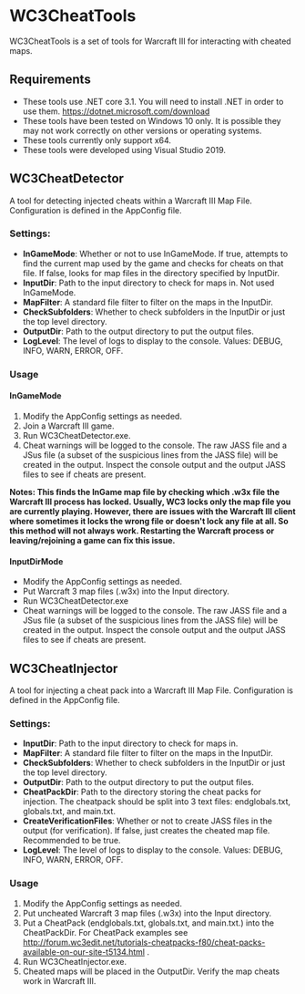 # WC3CheatTools
WC3CheatTools is a set of tools for Warcraft III for interacting with cheated maps.

## Requirements
* These tools use .NET core 3.1. You will need to install .NET in order to use them. https://dotnet.microsoft.com/download
* These tools have been tested on Windows 10 only. It is possible they may not work correctly on other versions or operating systems.
* These tools currently only support x64.
* These tools were developed using Visual Studio 2019.

## WC3CheatDetector
A tool for detecting injected cheats within a Warcraft III Map File. Configuration is defined in the AppConfig file. 
### Settings:
* **InGameMode**: Whether or not to use InGameMode. If true, attempts to find the current map used by the game and checks for cheats on that file. If false, looks for map files in the directory specified by InputDir.
* **InputDir**: Path to the input directory to check for maps in. Not used InGameMode.
* **MapFilter**: A standard file filter to filter on the maps in the InputDir.
* **CheckSubfolders**: Whether to check subfolders in the InputDir or just the top level directory.
* **OutputDir**: Path to the output directory to put the output files.
* **LogLevel**: The level of logs to display to the console. Values: DEBUG, INFO, WARN, ERROR, OFF.

### Usage
#### InGameMode
1. Modify the AppConfig settings as needed.
2. Join a Warcraft III game.
3. Run WC3CheatDetector.exe.
4. Cheat warnings will be logged to the console. The raw JASS file and a JSus file (a subset of the suspicious lines from the JASS file) will be created in the output. Inspect the console output and the output JASS files to see if cheats are present.

**Notes: This finds the InGame map file by checking which .w3x file the Warcraft III process has locked. Usually, WC3 locks only the map file you are currently playing. However, there are issues with the Warcraft III client where sometimes it locks the wrong file or doesn't lock any file at all. So this method will not always work. Restarting the Warcraft process or leaving/rejoining a game can fix this issue.**

#### InputDirMode
* Modify the AppConfig settings as needed.
* Put Warcraft 3 map files (.w3x) into the Input directory.
* Run WC3CheatDetector.exe
* Cheat warnings will be logged to the console. The raw JASS file and a JSus file (a subset of the suspicious lines from the JASS file) will be created in the output. Inspect the console output and the output JASS files to see if cheats are present.

## WC3CheatInjector
A tool for injecting a cheat pack into a Warcraft III Map File. Configuration is defined in the AppConfig file.
### Settings:
* **InputDir**: Path to the input directory to check for maps in.
* **MapFilter**: A standard file filter to filter on the maps in the InputDir.
* **CheckSubfolders**: Whether to check subfolders in the InputDir or just the top level directory.
* **OutputDir**: Path to the output directory to put the output files.
* **CheatPackDir**: Path to the directory storing the cheat packs for injection. The cheatpack should be split into 3 text files: endglobals.txt, globals.txt, and main.txt. 
* **CreateVerificationFiles**: Whether or not to create JASS files in the output (for verification). If false, just creates the cheated map file. Recommended to be true.
* **LogLevel**: The level of logs to display to the console. Values: DEBUG, INFO, WARN, ERROR, OFF.

### Usage
1. Modify the AppConfig settings as needed.
2. Put uncheated Warcraft 3 map files (.w3x) into the Input directory.
3. Put a CheatPack (endglobals.txt, globals.txt, and main.txt.) into the CheatPackDir. For CheatPack examples see http://forum.wc3edit.net/tutorials-cheatpacks-f80/cheat-packs-available-on-our-site-t5134.html .
4. Run WC3CheatInjector.exe.
5. Cheated maps will be placed in the OutputDir. Verify the map cheats work in Warcraft III.
